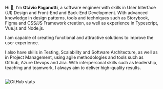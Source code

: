 Hi 👋, I'm **Otávio Paganotti**, a software engineer with skills in User Interface (UI) Design and Front-End and Back-End Development. With advanced knowledge in design patterns, tools and techniques such as Storybook, Figma and CSS/JS Framework creation, as well as experience in Typescript, Vue.js and Node.js.

I am capable of creating functional and attractive solutions to improve the user experience.

I also have skills in Testing, Scalability and Software Architecture, as well as in Project Management, using agile methodologies and tools such as Github, Azure Devops and Jira. With interpersonal skills such as leadership, teaching and teamwork, I always aim to deliver high-quality results.

##

![GitHub stats](https://github-readme-stats.vercel.app/api?username=otavio-paganotti&show_icons=true)

##

<!--
**otavio-paganotti/otavio-paganotti** is a ✨ _special_ ✨ repository because its `README.md` (this file) appears on your GitHub profile.

Here are some ideas to get you started:

- 🔭 I’m currently working on ...
- 🌱 I’m currently learning ...
- 👯 I’m looking to collaborate on ...
- 🤔 I’m looking for help with ...
- 💬 Ask me about ...
- 📫 How to reach me: ...
- 😄 Pronouns: ...
- ⚡ Fun fact: ...
-->
